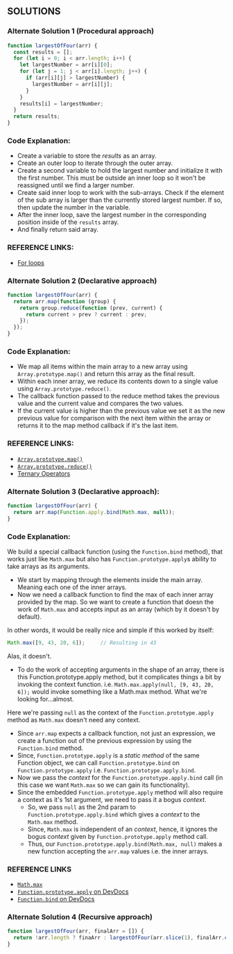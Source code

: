## SOLUTIONS

### Alternate Solution 1 (Procedural approach)
```js
function largestOfFour(arr) {
  const results = [];
  for (let i = 0; i < arr.length; i++) {
    let largestNumber = arr[i][0];
    for (let j = 1; j < arr[i].length; j++) {
      if (arr[i][j] > largestNumber) {
        largestNumber = arr[i][j];
      }
    }
    results[i] = largestNumber;
  }
  return results;
}
```
### Code Explanation:
- Create a variable to store the *results* as an array.
- Create an outer loop to iterate through the outer array.
- Create a second variable to hold the largest number and initialize it with the first number.  This must be outside an inner loop so it won't be reassigned until we find a larger number.
- Create said inner loop to work with the sub-arrays.
 Check if the element of the sub array is larger than the currently stored largest number.  If so, then update the number in the variable.
- After the inner loop, save the largest number in the corresponding position inside of the `results` array.
- And finally return said array.

### REFERENCE LINKS:
- [For loops](http://forum.freecodecamp.com/t/javascript-for-loop/14666s-Explained)


### Alternate Solution 2 (Declarative approach)
```js
function largestOfFour(arr) {
  return arr.map(function (group) {
    return group.reduce(function (prev, current) {
      return current > prev ? current : prev;
    });
  });
}
```
### Code Explanation:
- We map all items within the main array to a new array using `Array.prototype.map()` and return this array as the final result.
- Within each inner array, we reduce its contents down to a single value using `Array.prototype.reduce()`.
- The callback function passed to the reduce method takes the previous value and the current value and compares the two values.
- If the current value is higher than the previous value we set it as the new previous value for comparison with the next item within the array or returns it to the map method callback if it's the last item.

### REFERENCE LINKS:
- [`Array.prototype.map()`](http://forum.freecodecamp.com/t/javascript-array-prototype-map/14294)
- [`Array.prototype.reduce()`](http://forum.freecodecamp.com/t/javascript-array-prototype-reduce/14299)
- [Ternary Operators](http://forum.freecodecamp.com/t/javascript-ternary-operator/15973)


### Alternate Solution 3 (Declarative approach):
```js
function largestOfFour(arr) {
  return arr.map(Function.apply.bind(Math.max, null));
}
```
### Code Explanation:
We build a special callback function (using the `Function.bind` method), that works just like `Math.max` but also has `Function.prototype.apply`s ability to take arrays as its arguments.
- We start by mapping through the elements inside the main array.  Meaning each one of the inner arrays.
- Now we need a callback function to find the max of each inner array provided by the map.
So we want to create a function that doesn the work of `Math.max` and accepts input as an array (which by it doesn't by default).

In other words, it would be really nice and simple if this worked by itself:
```js
Math.max([9, 43, 20, 6]);     // Resulting in 43
```
Alas, it doesn't.
- To do the work of accepting arguments in the shape of an array, there is this Function.prototype.apply method, but it complicates things a bit by invoking the context function.
i.e. `Math.max.apply(null, [9, 43, 20, 6]);` would invoke something like a Math.max method.  What we're looking for...almost.

Here we're passing `null` as the context of the `Function.prototype.apply` method as `Math.max` doesn't need any context.
- Since `arr.map` expects a callback function, not just an expression, we create a function out of the previous expression by using the `Function.bind` method.
- Since, `Function.prototype.apply` is a *static method* of the same Function object, we can call `Function.prototype.bind` on `Function.prototype.apply` i.e. `Function.prototype.apply.bind`.
- Now we pass the *context* for the `Function.prototype.apply.bind` call (in this case we want `Math.max` so we can gain its functionality).
- Since the embedded `Function.prototype.apply` method will also require a context as it's 1st argument, we need to pass it a bogus *context*.
  - So, we pass `null` as the 2nd param to `Function.prototype.apply.bind` which gives a *context* to the `Math.max` method.
  - Since, `Math.max` is independent of an *context*, hence, it ignores the bogus *context* given by `Function.prototype.apply` method call.
  - Thus, our `Function.prototype.apply.bind(Math.max, null)` makes a new function accepting the `arr.map` values i.e. the inner arrays.

### REFERENCE LINKS
- [`Math.max`](https://developer.mozilla.org/en-US/docs/Web/JavaScript/Reference/Global_Objects/Math/max)
- [`Function.prototype.apply` on DevDocs](http://devdocs.io/#q=js+Function+apply)
- [`Function.bind` on DevDocs](http://devdocs.io/#q=js+Function+bind)


### Alternate Solution 4 (Recursive approach)
```js
function largestOfFour(arr, finalArr = []) {
  return !arr.length ? finaArr : largestOfFour(arr.slice(1), finalArr.concat(Math.max(...arr[0])))
}
```

